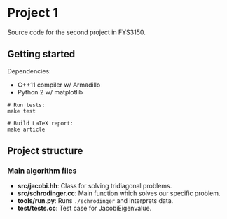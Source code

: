 # Project 1

Source code for the second project in FYS3150.

## Getting started

Dependencies:

* C++11 compiler w/ Armadillo
* Python 2 w/ matplotlib

```
# Run tests:
make test

# Build LaTeX report:
make article
```

## Project structure

### Main algorithm files

* **src/jacobi.hh**: Class for solving tridiagonal problems.
* **src/schrodinger.cc**: Main function which solves our specific problem.
* **tools/run.py**: Runs `./schrodinger` and interprets data.
* **test/tests.cc**: Test case for JacobiEigenvalue.

